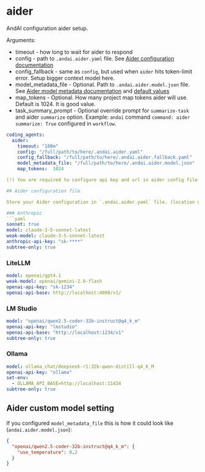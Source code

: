 # aider

AndAI configuration aider setup.

Arguments:
- timeout - how long to wait for aider to respond
- config - path to `.andai.aider.yaml` file. See [Aider configuration documentation](https://aider.chat/docs/config/aider_conf.html)
- config_fallback - same as `config`, but used when `aider` hits token-limit error. Setup bigger context model here.
- model_metadata_file - Optional. Path to `.andai.aider.model.json` file. See [Aider model metadata documentation](https://aider.chat/docs/config/adv-model-settings.html) and [default values](https://github.com/BerriAI/litellm/blob/main/model_prices_and_context_window.json)
- map_tokens - Optional. How many project map tokens aider will use. Default is 1024. It is good value.
- task_summary_prompt - Optional override prompt for `summarize-task` and aider `summarize` option. Example: `andai` command `command: aider` `summarize: True` configured in `workflow`.

```yaml
coding_agents:
  aider:
    timeout: "180m"
    config: "/full/path/to/here/.andai.aider.yaml"
    config_fallback: "/full/path/to/here/.andai.aider.fallback.yaml"
    model_metadata_file: "/full/path/to/here/.andai.aider.model.json"
    map_tokens:  1024

(!) You are required to configure api key and url in aider config file.

## Aider configuration file

Store your Aider configuration in `.andai.aider.yaml` file. (location defined in `aider.config`)

### Anthropic
```yaml
sonnet: true
model: claude-3-5-sonnet-latest
weak-model: claude-3-5-sonnet-latest
anthropic-api-key: "sk-****"
subtree-only: true
```

### LiteLLM
```yaml
model: openai/gpt4.1
weak-model: openai/gemini-2.0-flash
openai-api-key: "sk-1234"
openai-api-base: http://localhost:4000/v1/
```

### LM Studio
```yaml
model: "openai/qwen2.5-coder-32b-instruct@q4_k_m"
openai-api-key: "lmstudio"
openai-api-base: "http://localhost:1234/v1"
subtree-only: true
```

### Ollama
```yaml
model: ollama_chat/deepseek-r1:32b-qwen-distill-q4_K_M
openai-api-key: "ollama"
set-env:
  - OLLAMA_API_BASE=http://localhost:11434
subtree-only: true
```

## Aider custom model setting
If you configured `model_metadata_file` this is how it could look like (`andai.aider.model.json`):

```json
{
  "openai/qwen2.5-coder-32b-instruct@q4_k_m": {
    "use_temperature": 0.2
  }
}
```

